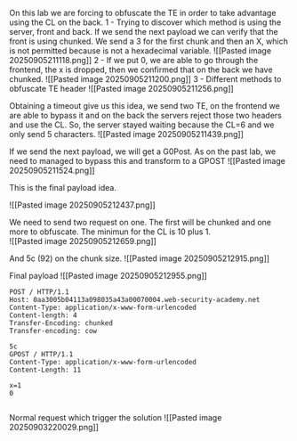 On this lab we are forcing to obfuscate the TE in order to take advantage using the CL on the back.
1 - Trying to discover which method is using the server, front and back. If we send the next payload we can verify that the front is using chunked. We send a 3 for the first chunk and then an X, which is not permitted because is not a hexadecimal variable. 
![[Pasted image 20250905211118.png]]
2 - If we put 0, we are able to go through the frontend, the x is dropped, then we confirmed that on the back we have chunked.
![[Pasted image 20250905211200.png]]
3 - Different methods to obfuscate TE header
![[Pasted image 20250905211256.png]]

Obtaining a timeout give us this idea, we send two TE, on the frontend we are able to bypass it and on the back the servers reject those two headers and use the CL. So, the server stayed waiting because the CL=6 and we only send 5 characters.
![[Pasted image 20250905211439.png]]

If we send the next payload, we will get a G0Post. As on the past lab, we need to managed to bypass this and transform to a GPOST
![[Pasted image 20250905211524.png]]

This is the final payload idea. 

![[Pasted image 20250905212437.png]]

We need to send two request on one. The first will be chunked and one more to obfuscate. 
The minimun for the CL is 10 plus 1.  
![[Pasted image 20250905212659.png]]

And 5c (92) on the chunk size.
![[Pasted image 20250905212915.png]]

Final payload
![[Pasted image 20250905212955.png]]

```
POST / HTTP/1.1
Host: 0aa3005b04113a098035a43a00070004.web-security-academy.net
Content-Type: application/x-www-form-urlencoded
Content-length: 4
Transfer-Encoding: chunked
Transfer-encoding: cow

5c
GPOST / HTTP/1.1
Content-Type: application/x-www-form-urlencoded
Content-Length: 11

x=1
0


```

Normal request which trigger the solution
![[Pasted image 20250903220029.png]]